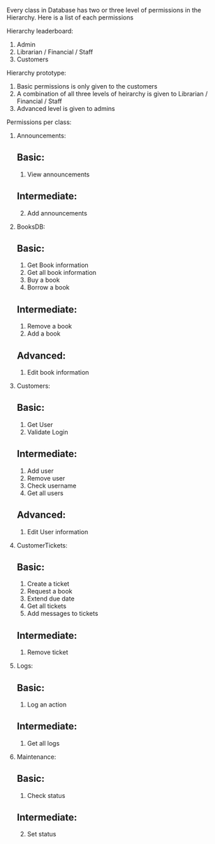 Every class in Database has two or three level of permissions in the Hierarchy.
Here is a list of each permissions

Hierarchy leaderboard:
1. Admin
2. Librarian / Financial / Staff
3. Customers

Hierarchy prototype:
1. Basic permissions is only given to the customers
2. A combination of all three levels of heirarchy is given to Librarian / Financial / Staff
3. Advanced level is given to admins

Permissions per class:
1. Announcements:
    ## Basic:
    1. View announcements
    ## Intermediate:
    2. Add announcements

2. BooksDB:
    ## Basic:
    1. Get Book information
    2. Get all book information
    3. Buy a book
    4. Borrow a book
    ## Intermediate:
    1. Remove a book
    2. Add a book
    ## Advanced:
    1. Edit book information

3. Customers:
    ## Basic:
    1. Get User
    2. Validate Login
    ## Intermediate:
    1. Add user
    2. Remove user
    3. Check username
    4. Get all users
    ## Advanced:
    1. Edit User information

4. CustomerTickets:
    ## Basic:
    1. Create a ticket
    2. Request a book
    3. Extend due date
    4. Get all tickets
    5. Add messages to tickets
    ## Intermediate:
    1. Remove ticket

5. Logs:
    ## Basic:
    1. Log an action 
    ## Intermediate:
    1. Get all logs

6. Maintenance:
    ## Basic:
    1. Check status
    ## Intermediate:
    2. Set status
